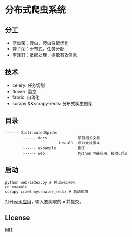 # 分布式爬虫系统

## 分工

- 蓝灿荣：爬虫，爬虫性能优化
- 龚子荣：分布式，任务分配
- 李泽轩：数据处理，提取有效信息

## 技术

- celery: 任务切割
- flower: 监控
- fabric: 自动化
- scrapy && scrapy-redis: 分布式爬虫框架


## 目录

```
------ DistributedSpider
        ------ docs              项目相关文档
                ------- install  项目安装脚本
        ------ expample          例子
        ------ web               Python Web应用，接收urls
```

## 启动

```
python web/index.py # 启动web应用
cd example
scrapy crawl mycrawler_redis # 启动爬虫
```

打开[web应用](http://localhost:9001/)，输入要爬取的url并提交。


## License

[MIT](./LICENSE)
